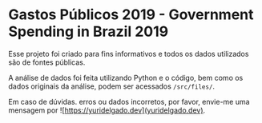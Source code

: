 # Gastos Públicos 2019 - Government Spending in Brazil 2019

Esse projeto foi criado para fins informativos e todos os dados utilizados são de fontes públicas.

A análise de dados foi feita utilizando Python e o código, bem como os dados originais da análise, podem ser acessados `/src/files/`.


Em caso de dúvidas. erros ou dados incorretos, por favor, envie-me uma mensagem por ![https://yuridelgado.dev](yuridelgado.dev).
